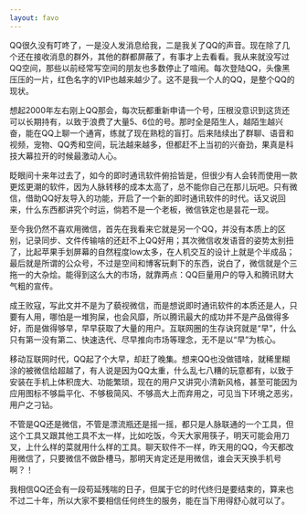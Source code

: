 ```yaml
---
layout: favo
---
```


QQ很久没有叮咚了，一是没人发消息给我，二是我关了QQ的声音。现在除了几个还在接收消息的群外，其他的群都屏蔽了，有事才上去看看。我从来就没写过QQ空间，那些以前经常写空间的朋友也多数停止了喧闹。每次登陆QQ，头像黑压压的一片，红色名字的VIP也越来越少了。这不是我一个人的QQ，是整个QQ的现状。

想起2000年左右刚上QQ那会，每次玩都重新申请一个号，压根没意识到这货还可以长期持有，以致于浪费了大量5、6位的号。那时全是陌生人，越陌生越兴奋，能在QQ上聊一个通宵，练就了现在熟稔的盲打。后来陆续出了群聊、语音和视频，宠物、QQ秀和空间，玩法越来越多，但都赶不上当初的兴奋劲，果真是科技大幕拉开的时候最激动人心。

眨眼间十来年过去了，如今的即时通讯软件俯拾皆是，但很少有人会转而使用一款更炫更潮的软件，因为人脉转移的成本太高了，总不能你自己在那儿玩吧。只有微信，借助QQ好友导入的功能，开启了一个新的即时通讯软件的时代。话又说回来，什么东西都讲究个时运，倘若不是一个老板，微信铁定也是昙花一现。

至今我仍然不喜欢用微信，首先在我看来它就是另一个QQ，并没有本质上的区别，记录同步、文件传输啥的还赶不上QQ好用；其次微信收发语音的姿势太别扭了，比起苹果手划屏幕的自然程度low太多，在人机交互的设计上就是个半成品；最后就是所谓的公众号，不过是空间和博客玩剩下的东西，说白了，微信就是个三拖一的大杂烩。能得到这么大的市场，就靠两点：QQ巨量用户的导入和腾讯财大气粗的宣传。

成王败寇，写此文并不是为了藐视微信，而是想说即时通讯软件的本质还是人，只要有人用，哪怕是一堆狗屎，也会风靡，所以腾讯最大的成功并不是产品做得多好，而是做得够早，早早获取了大量的用户。互联网圈的生存诀窍就是“早”，什么只有第一没有第二、快速迭代、尽早推向市场等理念，无不是以“早”为核心。

移动互联网时代，QQ起了个大早，却赶了晚集。想来QQ也没做错啥，就稀里糊涂的被微信给超越了，有人说是因为QQ太重，什么乱七八糟的玩意都有，以致于安装在手机上体积庞大、功能繁琐，现在的用户又讲究小清新风格，甚至可能因为应用图标不够扁平化、不够极简风、不够高大上而弃用之，可见当下环境之恶劣，用户之刁钻。

不管是QQ还是微信，不管是漂流瓶还是摇一摇，都只是人脉联通的一个工具，但这个工具又跟其他工具不太一样，比如吃饭，今天大家用筷子，明天可能会用刀叉，上什么样的菜就用什么样的工具。聊天软件不一样，昨天用的QQ，今天都改用微信了，只要微信不做卧槽马，那明天肯定还是用微信，谁会天天换手机号啊？！

我相信QQ还会有一段苟延残喘的日子，但属于它的时代终归是要结束的，算来也不过二十年，所以大家不要相信任何终生的服务，能在当下用得舒心就可以了。